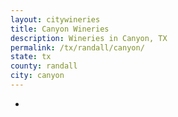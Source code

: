 ```yaml
---
layout: citywineries
title: Canyon Wineries
description: Wineries in Canyon, TX
permalink: /tx/randall/canyon/
state: tx
county: randall
city: canyon
---
```

-

